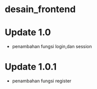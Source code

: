 # desain_frontend

# Update 1.0
- penambahan fungsi login,dan session

# Update 1.0.1
- penambahan fungsi register
